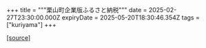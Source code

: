 +++
title = """栗山町企業版ふるさと納税"""
date = 2025-02-27T23:30:00.000Z
expiryDate = 2025-05-20T18:30:46.354Z
tags = ["kuriyama"]
+++


[[source]](https://www.town.kuriyama.hokkaido.jp/soshiki/31/14671.html)
